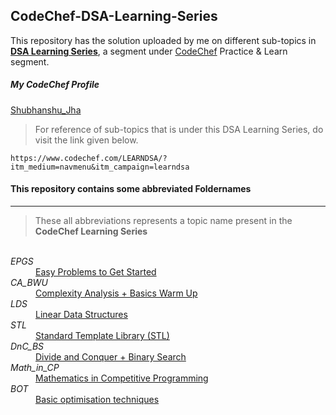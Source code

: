## CodeChef-DSA-Learning-Series
This repository has the solution uploaded by me on different sub-topics in [**DSA Learning Series**](https://www.codechef.com/LEARNDSA/?itm_medium=navmenu&itm_campaign=learndsa), a segment under [CodeChef](https://www.codechef.com) Practice & Learn segment.

##### My CodeChef Profile
[Shubhanshu_Jha](https://www.codechef.com/users/shubhanshu_jha)


> For reference of sub-topics that is under this DSA Learning Series, do visit the link given below.
```
https://www.codechef.com/LEARNDSA/?itm_medium=navmenu&itm_campaign=learndsa
```

#### This repository contains some abbreviated Foldernames
----------------------------------------------------------------------------------
> These all abbreviations represents a topic name present in the ****CodeChef Learning Series****


<dl>
  <br>
  
  <dt><em>EPGS</em></dt>
  <dd><a href="https://www.codechef.com/CCSTART2">Easy Problems to Get Started</a></dd>

  <dt><em>CA_BWU</em></dt>
  <dd><a href="https://www.codechef.com/LRNDSA01">Complexity Analysis + Basics Warm Up</a></dd>
  
  <dt><em>LDS</em></dt>
    <dd><a href="https://www.codechef.com/LRNDSA02">Linear Data Structures</a></dd>

  <dt><em>STL</em></dt>
  <dd><a href="https://www.codechef.com/LRNDSA03">Standard Template Library (STL)</a></dd>
  
  <dt><em>DnC_BS</em></dt>
  <dd><a href="https://www.codechef.com/LRNDSA04">Divide and Conquer + Binary Search</a></dd>

  <dt><em>Math_in_CP</em></dt>
  <dd><a href="https://www.codechef.com/LRNDSA05">Mathematics in Competitive Programming</a></dd>
  
  <dt><em>BOT</em></dt>
  <dd><a href="https://www.codechef.com/LRNDSA06">Basic optimisation techniques</a></dd>
  
</dl>
